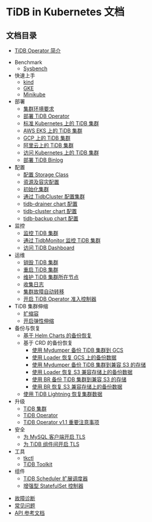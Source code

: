 # TiDB in Kubernetes 文档

<!-- markdownlint-disable MD007 -->
<!-- markdownlint-disable MD032 -->

## 文档目录

- [TiDB Operator 简介](tidb-operator-overview.md)
+ Benchmark
  - [Sysbench](benchmark-sysbench.md)
+ 快速上手
  - [kind](deploy-tidb-from-kubernetes-kind.md)
  - [GKE](deploy-tidb-from-kubernetes-gke.md)
  - [Minikube](deploy-tidb-from-kubernetes-minikube.md)
+ 部署
  - [集群环境要求](prerequisites.md)
  - [部署 TiDB Operator](deploy-tidb-operator.md)
  - [标准 Kubernetes 上的 TiDB 集群](deploy-on-general-kubernetes.md)
  - [AWS EKS 上的 TiDB 集群](deploy-on-aws-eks.md)
  - [GCP 上的 TiDB 集群](deploy-on-gcp-gke.md)
  - [阿里云上的 TiDB 集群](deploy-on-alibaba-cloud.md)
  - [访问 Kubernetes 上的 TiDB 集群](access-tidb.md)
  - [部署 TiDB Binlog](deploy-tidb-binlog.md)
+ 配置
  - [配置 Storage Class](configure-storage-class.md)
  - [资源及容灾配置](configure-a-tidb-cluster.md)
  - [初始化集群](initialize-a-cluster.md)
  - [通过 TidbCluster 配置集群](configure-cluster-using-tidbcluster.md)
  - [tidb-drainer chart 配置](configure-tidb-binlog-drainer.md)
  - [tidb-cluster chart 配置](tidb-cluster-chart-config.md)
  - [tidb-backup chart 配置](configure-backup.md)
+ 监控
  - [监控 TiDB 集群](monitor-a-tidb-cluster.md)
  - [通过 TidbMonitor 监控 TiDB 集群](monitor-using-tidbmonitor.md)
  - [访问 TiDB Dashboard](accesss-dashboard.md)
+ 运维
  - [销毁 TiDB 集群](destroy-a-tidb-cluster.md)
  - [重启 TiDB 集群](restart-a-tidb-cluster.md)
  - [维护 TiDB 集群所在节点](maintain-a-kubernetes-node.md)
  - [收集日志](collect-tidb-logs.md)
  - [集群故障自动转移](use-auto-failover.md)
  - [开启 TiDB Operator 准入控制器](enable-admission-webhook.md)
+ TiDB 集群伸缩
  - [扩缩容](scale-a-tidb-cluster.md)
  - [开启弹性伸缩](enable-tidb-cluster-auto-scaling.md)
+ 备份与恢复
  - [基于 Helm Charts 的备份恢复](backup-and-restore-using-helm-charts.md)
  + 基于 CRD 的备份恢复
    - [使用 Mydumper 备份 TiDB 集群到 GCS](backup-to-gcs.md)
    - [使用 Loader 恢复 GCS 上的备份数据](restore-from-gcs.md)
    - [使用 Mydumper 备份 TiDB 集群到兼容 S3 的存储](backup-to-s3.md)
    - [使用 Loader 恢复 S3 兼容存储上的备份数据](restore-from-s3.md)
    - [使用 BR 备份 TiDB 集群到兼容 S3 的存储](backup-to-aws-s3-using-br.md)
    - [使用 BR 恢复 S3 兼容存储上的备份数据](restore-from-aws-s3-using-br.md)
  - [使用 TiDB Lightning 恢复集群数据](restore-data-using-tidb-lightning.md)
+ 升级
  - [TiDB 集群](upgrade-a-tidb-cluster.md)
  - [TiDB Operator](upgrade-tidb-operator.md)
  - [TiDB Operator v1.1 重要注意事项](notes-tidb-operator-v1.1.md)
+ 安全
  - [为 MySQL 客户端开启 TLS](enable-tls-for-mysql-client.md)
  - [为 TiDB 组件间开启 TLS](enable-tls-between-components.md)
+ 工具
  - [tkctl](use-tkctl.md)
  - [TiDB Toolkit](tidb-toolkit.md)
+ 组件
  - [TiDB Scheduler 扩展调度器](tidb-scheduler.md)
  - [增强型 StatefulSet 控制器](advanced-statefulset.md)
- [故障诊断](troubleshoot.md)
- [常见问题](faq.md)
- [API 参考文档](api-references.md)
